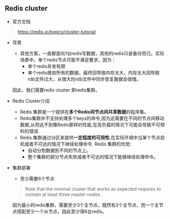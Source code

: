 ## Redis cluster
- 官方文档
> https://redis.io/topics/cluster-tutorial
- 背景
	- 其他方案，一直都是向1台redis写数据，其他的redis只是备份而已。实际场景中，单个redis节点可能不满足要求，因为：
		- 单个redis并发有限
		- 单个redis接收所有的数据，最终回导致内存太大，内存太大回导致rdb文件过大，从很大的rdb文件中同步恢复数据会很慢。

	因此，我们需要redis cluster 即redis集群。
- Redis Cluster介绍
	- Redis 集群是一个提供在**多个Redis间节点间共享数据**的程序集。
	- Redis集群并不支持处理多个keys的命令,因为这需要在不同的节点间移动数据,从而达不到像Redis那样的性能,在高负载的情况下可能会导致不可预料的错误.
	- Redis 集群通过分区来提供**一定程度的可用性**,在实际环境中当某个节点宕机或者不可达的情况下继续处理命令. Redis 集群的优势:
		- 自动分割数据到不同的节点上。
		- 整个集群的部分节点失败或者不可达的情况下能够继续处理命令。
- 集群部署
	- 至少需要6个节点
	> Note that the minimal cluster that works as expected requires to contain at least three master nodes.
	
    因为最小的redis集群，需要至少3个主节点，既然有3个主节点，而一个主节点搭配至少一个从节点，因此至少得6台redis。